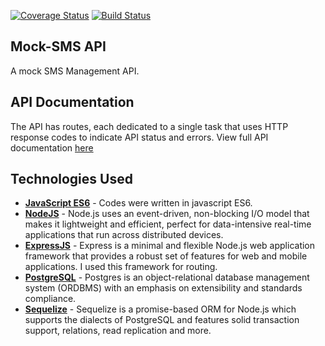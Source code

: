 [![Coverage Status](https://coveralls.io/repos/github/joel-ace/mock-sms-api/badge.svg?branch=master)](https://coveralls.io/github/joel-ace/mock-sms-api?branch=master)
[![Build Status](https://travis-ci.org/joel-ace/mock-sms-api.svg?branch=master)](https://travis-ci.org/joel-ace/mock-sms-api)

## Mock-SMS API
A mock SMS Management API.

## API Documentation
The API has routes, each dedicated to a single task that uses HTTP response codes to indicate API status and errors. View full API documentation [here](https://#/)


## Technologies Used
- **[JavaScript ES6](http://es6-features.org/)** - Codes were written in javascript ES6.
- **[NodeJS](https://nodejs.org/)** - Node.js uses an event-driven, non-blocking I/O model that makes it lightweight and efficient, perfect for data-intensive real-time applications that run across distributed devices.
- **[ExpressJS](https://expressjs.com/)** - Express is a minimal and flexible Node.js web application framework that provides a robust set of features for web and mobile applications. I used this framework for routing.
- **[PostgreSQL](https://www.postgresql.org/)** - Postgres is an object-relational database management system (ORDBMS) with an emphasis on extensibility and standards compliance.
- **[Sequelize](http://docs.sequelizejs.com/)** - Sequelize is a promise-based ORM for Node.js which supports the dialects of PostgreSQL and features solid transaction support, relations, read replication and more.
